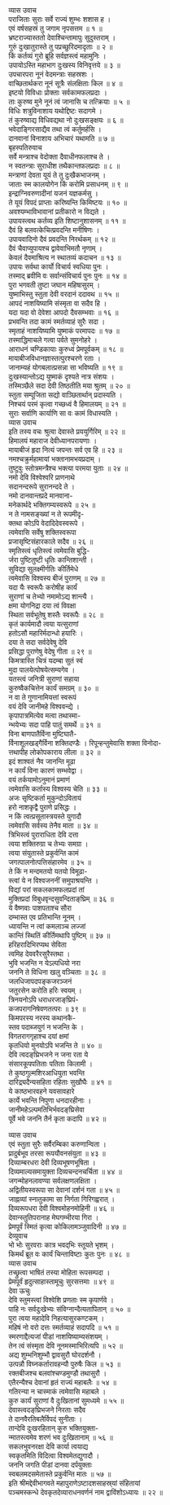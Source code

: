 व्यास उवाच  
पराजिताः सुराः सर्वे राज्यं शुम्भः शशास ह ।  
एवं वर्षसहस्रं तु जगाम नृपसत्तम ॥ १ ॥  
भ्रष्टराज्यास्ततो देवाश्चिन्तामापुः सुदुस्तराम् ।  
गुरुं दुःखातुरास्ते तु पप्रच्छुरिदमादृताः ॥ २ ॥  
किं कर्तव्यं गुरो ब्रूहि सर्वज्ञस्त्वं महामुनिः ।  
उपायोऽस्ति महाभाग दुःखस्य विनिवृत्तये ॥ ३ ॥  
उपचारपरा नूनं वेदमन्त्राः सहस्रशः ।  
वाच्छितार्थकरा नूनं सूत्रैः संलक्षिताः किल ॥ ४ ॥  
इष्टयो विविधाः प्रोक्ताः सर्वकामफलप्रदाः ।  
ताः कुरुष्व मुने नूनं त्वं जानासि च तत्क्रियाः ॥ ५ ॥  
विधिः शत्रुविनाशाय यथोद्दिष्टः सदागमे ।  
तं कुरुष्वाद्य विधिवद्यथा नो दुःखसङ्क्षयः ॥ ६ ॥  
भवेदाङ्गिरसाद्यैव तथा त्वं कर्तुमर्हसि ।  
दानवानां विनाशाय अभिचारं यथामति ॥ ७ ॥  
बृहस्पतिरुवाच  
सर्वे मन्त्राश्च वेदोक्ता दैवाधीनफलाश्च ते ।  
न स्वतन्त्राः सुराधीश तथैकान्तफलप्रदाः ॥ ८ ॥  
मन्त्राणां देवता यूयं ते तु दुःखैकभाजनम् ।  
जाताः स्म कालयोगेन किं करोमि प्रसाधनम् ॥ ९ ॥  
इन्द्राग्निवरुणादीनां यजनं यज्ञकर्मसु ।  
ते यूयं विपदं प्राप्ताः करिष्यन्ति किमिष्टयः ॥ १० ॥  
अवश्यम्भाविभावानां प्रतीकारो न विद्यते ।  
उपायस्त्वथ कर्तव्य इति शिष्टानुशासनम् ॥ ११ ॥  
दैवं हि बलवत्केचित्प्रवदन्ति मनीषिणः ।  
उपायवादिनो दैवं प्रवदन्ति निरर्थकम् ॥ १२ ॥  
दैवं चैवाप्युपायश्च द्वावेवाभिमतौ नृणाम् ।  
केवलं दैवमाश्रित्य न स्थातव्यं कदाचन ॥ १३ ॥  
उपायः सर्वथा कार्यो विचार्य स्वधिया पुनः ।  
तस्माद्‌ ब्रवीमि वः सर्वान्संविचार्य पुनः पुनः ॥ १४ ॥  
पुरा भगवती तुष्टा जघान महिषासुरम् ।  
युष्माभिस्तु स्तुता देवी वरदानं ददावथ ॥ १५ ॥  
आपदं नाशयिष्यामि संस्मृता वा सदैव हि ।  
यदा यदा वो देवेशा आपदो दैवसम्भवाः ॥ १६ ॥  
प्रभवन्ति तदा कामं स्मर्तव्याहं सुरैः सदा ।  
स्मृताहं नाशयिष्यामि युष्माकं परमापदः ॥ १७ ॥  
तस्माद्धिमाचले गत्वा पर्वते सुमनोहरे ।  
आराधनं चण्डिकायाः कुरुध्वं प्रेमपूर्वकम् ॥ १८ ॥  
मायाबीजविधानज्ञास्तत्पुरश्चरणे रताः ।  
जानाम्यहं योगबलात्प्रसन्ना सा भविष्यति ॥ १९ ॥  
दुःखस्यान्तोऽद्य युष्माकं दृश्यते नात्र संशयः ।  
तस्मिञ्छैले सदा देवी तिष्ठतीति मया श्रुतम् ॥ २० ॥  
स्तुता सम्पूजिता सद्यो वाञ्छितार्थान् प्रदास्यति ।  
निश्चयं परमं कृत्वा गच्छध्वं वै हिमालयम् ॥ २१ ॥  
सुराः सर्वाणि कार्याणि सा वः कामं विधास्यति ।  
व्यास उवाच  
इति तस्य वचः श्रुत्वा देवास्ते प्रययुर्गिरिम् ॥ २२ ॥  
हिमालयं महाराज देवीध्यानपरायणाः ।  
मायाबीजं हृदा नित्यं जपन्तः सर्व एव हि ॥ २३ ॥  
नमश्चक्रुर्महामायां भक्तानामभयप्रदाम् ।  
तुष्टुवुः स्तोत्रमन्त्रैश्च भक्त्या परमया युताः ॥ २४ ॥  
नमो देवि विश्वेश्वरि प्राणनाथे  
     सदानन्दरूपे सुरानन्ददे ते ।  
नमो दानवान्तप्रदे मानवाना-  
     मनेकार्थदे भक्तिगम्यस्वरूपे ॥ २५ ॥  
न ते नामसङ्ख्यां न ते रूपमीदृ-  
     क्तथा कोऽपि वेदादिदेवस्वरूपे ।  
त्वमेवासि सर्वेषु शक्तिस्वरूपा  
     प्रजासृष्टिसंहारकाले सदैव ॥ २६ ॥  
स्मृतिस्त्वं धृतिस्त्वं त्वमेवासि बुद्धि-  
     र्जरा पुष्टितुष्टी धृतिः कान्तिशान्ती ।  
सुविद्या सुलक्ष्मीर्गतिः कीर्तिमेधे  
     त्वमेवासि विश्वस्य बीजं पुराणम् ॥ २७ ॥  
यदा यैः स्वरूपैः करोषीह कार्यं  
     सुराणां च तेभ्यो नमामोऽद्य शान्त्यै ।  
क्षमा योगनिद्रा दया त्वं विवक्षा  
     स्थिता सर्वभूतेषु शस्तैः स्वरूपैः ॥ २८ ॥  
कृतं कार्यमादौ त्वया यत्सुराणां  
     हतोऽसौ महारिर्मदान्धो हयारिः ।  
दया ते सदा सर्वदेवेषु देवि  
     प्रसिद्धा पुराणेषु वेदेषु गीता ॥ २९ ॥  
किमत्रास्ति चित्रं यदम्बा सुतं स्वं  
     मुदा पालयेत्पोषयेत्सम्यगेव ।  
यतस्त्वं जनित्री सुराणां सहाया  
     कुरुष्वैकचित्तेन कार्यं समग्रम् ॥ ३० ॥  
न वा ते गुणानामियत्तां स्वरूपं  
     वयं देवि जानीमहे विश्ववन्द्ये ।  
कृपापात्रमित्येव मत्वा तथास्मा-  
     न्भयेभ्यः सदा पाहि पातुं समर्थे ॥ ३१ ॥  
विना बाणपातैर्विना मुष्टिघातै-  
     र्विनाशूलखड्गैर्विना शक्तिदण्डैः ।
रिपून्हन्तुमेवासि शक्ता विनोदा-  
     त्तथापीह लोकोपकाराय लीला ॥ ३२ ॥  
इदं शाश्वतं नैव जानन्ति मूढा  
     न कार्यं विना कारणं सम्भवेद्वा ।  
वयं तर्कयामोऽनुमानं प्रमाणं  
     त्वमेवासि कर्तास्य विश्वस्य चेति ॥ ३३ ॥  
अजः सृष्टिकर्ता मुकुन्दोऽवितायं  
     हरो नाशकृद्वै पुराणे प्रसिद्धः ।  
न किं त्वत्प्रसूतास्त्रयस्ते युगादौ  
     त्वमेवासि सर्वस्य तेनैव माता ॥ ३४ ॥  
त्रिभिस्त्वं पुराराधिता देवि दत्ता  
     त्वया शक्तिरुग्रा च तेभ्यः समग्रा ।  
त्वया संयुतास्ते प्रकुर्वन्ति कामं  
     जगत्पालनोत्पत्तिसंहारमेव ॥ ३५ ॥  
ते किं न मन्दमतयो यतयो विमूढा-  
     स्त्वां ये न विश्वजननीं समुपाश्रयन्ति ।  
विद्यां परां सकलकामफलप्रदां तां  
     मुक्तिप्रदां विबुधवृन्दसुवन्दिताङ्‌घ्रिम् ॥ ३६ ॥  
ये वैष्णवाः पाशपताश्च सौरा  
     दम्भास्त एव प्रतिभान्ति नूनम् ।  
ध्यायन्ति न त्वां कमलाञ्च लज्जां  
     कान्तिं स्थितिं कीर्तिमथापि पुष्टिम् ॥ ३७ ॥  
हरिहरादिभिरप्यथ सेविता  
     त्वमिह देववरैरसुरैस्तथा ।  
भुवि भजन्ति न येऽल्पधियो नरा  
     जननि ते विधिना खलु वञ्चिताः ॥ ३८ ॥  
जलधिजापदपङ्कजरञ्जनं  
     जतुरसेन करोति हरिः स्वयम् ।  
त्रिनयनोऽपि धराधरजाङ्‌घ्रिपं-  
     कजपरागनिषेवणतत्परः ॥ ३९ ॥  
किमपरस्य नरस्य कथानकै-  
     स्तव पदाब्जयुगं न भजन्ति के ।  
विगतरागगृहाश्च दयां क्षमां  
     कृतधियो मुनयोऽपि भजन्ति ते ॥ ४० ॥  
देवि त्वदङ्‌घ्रिभजने न जना रता ये  
     संसारकूपपतिताः पतिताः किलामी ।  
ते कुष्ठगुल्मशिरआधियुता भवन्ति  
     दारिद्र्यदैन्यसहिता रहिताः सुखौघैः ॥ ४१ ॥  
ये काष्ठभारवहने यवसावहारे  
     कार्ये भवन्ति निपुणा धनदारहीनाः ।  
जानीमहेऽल्पमतिभिर्भवदङ्‌घ्रिसेवा  
     पूर्वे भवे जननि तैर्न कृता कदापि ॥ ४२ ॥  
  
व्यास उवाच  
एवं स्तुता सुरैः सर्वैरम्बिका करुणान्विता ।  
प्रादुर्बभूव तरसा रूपयौवनसंयुता ॥ ४३ ॥  
दिव्याम्बरधरा देवी दिव्यभूषणभूषिता ।  
दिव्यमाल्यसमायुक्ता दिव्यचन्दनचर्चिता ॥ ४४ ॥  
जगन्मोहनलावण्या सर्वलक्षणलक्षिता ।  
अद्वितीयस्वरूपा सा देवानां दर्शनं गता ॥ ४५ ॥  
जाह्नव्यां स्नातुकामा सा निर्गता गिरिगह्वरात् ।  
दिव्यरूपधरा देवी विश्वमोहनमोहिनी ॥ ४६ ॥  
देवान्स्तुतिपरानाह मेघगम्भीरया गिरा ।  
प्रेमपूर्वं स्मितं कृत्वा कोकिलामञ्जुवादिनी ॥ ४७ ॥  
देव्युवाच  
भो भोः सुरवराः कात्र भवद्‌भिः स्तूयते भृशम् ।  
किमर्थं ब्रूत वः कार्यं चिन्ताविष्टाः कुतः पुनः ॥ ४८ ॥  
व्यास उवाच  
तच्छ्रुत्वा भाषितं तस्या मोहिता रूपसम्पदा ।  
प्रेमपूर्वं हृदुत्साहास्तामूचुः सुरसत्तमाः ॥ ४९ ॥  
देवा ऊचुः  
देवि स्तुमस्त्वां विश्वेशि प्रणताः स्म कृपार्णवे ।  
पाहि नः सर्वदुःखेभ्यः संविग्नान्दैत्यतापितान् ॥ ५० ॥  
पुरा त्वया महादेवि निहत्यासुरकण्टकम् ।  
महिषं नो वरो दत्तः स्मर्तव्याहं सदापदि ॥ ५१ ॥  
स्मरणाद्दैत्यजां पीडां नाशयिष्याम्यसंशयम् ।  
तेन त्वं संस्मृता देवि नूनमस्माभिरित्यपि ॥ ५२ ॥  
अद्य शुम्भनिशुम्भौ द्वावसुरौ घोरदर्शनौ ।  
उत्पन्नौ विघ्नकर्तारावहन्यौ पुरुषैः किल ॥ ५३ ॥  
रक्तबीजश्च बलवांश्चण्डमुण्डौ तथासुरौ ।  
एतैरन्यैश्च देवानां हृतं राज्यं महाबलैः ॥ ५४ ॥  
गतिरन्या न चास्माकं त्वमेवासि महाबले ।  
कुरु कार्यं सुराणां वै दुःखितानां सुमध्यमे ॥ ५५ ॥  
देवास्त्वदङ्‌घ्रिभजने निरताः सदैव  
     ते दानवैरतिबलैर्विपदं सुनीताः ।  
तान्देवि दुःखरहितान् कुरु भक्तियुक्ता-  
     न्मातस्त्वमेव शरणं भव दुःखितानाम् ॥ ५६ ॥  
सकलभुवनरक्षा देवि कार्या त्वयाद्य  
     स्वकृतमिति विदित्वा विश्वमेत‌द्युगादौ ।  
जननि जगति पीडां दानवा दर्पयुक्ताः  
     स्वबलमदसमेतास्ते प्रकुर्वन्ति मातः ॥ ५७ ॥  
इति श्रीमद्देवीभागवते महापुराणेऽष्टादशसाहस्र्यां संहितायां  
पञ्चमस्कन्धे देवकृतदेव्याराधनवर्णनं नाम द्वाविंशोऽध्यायः ॥ २२ ॥
